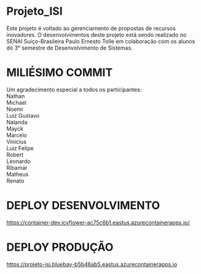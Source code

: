 # Projeto_ISI
Este projeto é voltado ao gerenciamento de propostas de recursos inovadores. O desenvolvimentos deste projeto está sendo realizado no SENAI Suiço-Brasileira Paulo Ernesto Tolle em colaboração com os alunos do 3° semestre de Desenvolvimento de Sistemas.

# MILIÉSIMO COMMIT
Um agradecimento especial a todos os participantes:
<br> Nathan
<br> Michael
<br> Noemi
<br> Luiz Gustavo
<br> Nalanda
<br> Mayck
<br> Marcelo
<br> Vinicius
<br> Luiz Felipe
<br> Robert
<br> Leonardo
<br> Ribamar
<br> Matheus
<br> Renato

# DEPLOY DESENVOLVIMENTO
https://container-dev.icyflower-ac75c6b1.eastus.azurecontainerapps.io/

# DEPLOY PRODUÇÃO
https://projeto-isi.bluebay-b5b46ab5.eastus.azurecontainerapps.io
